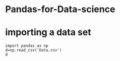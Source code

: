 # Pandas-for-Data-science

# importing a data set
~~~
import pandas as np
d=np.read_csv('Data.csv')
d
~~~
